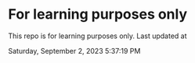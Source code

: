 # For learning purposes only
This repo is for learning purposes only.
Last updated at

Saturday, September 2, 2023 5:37:19 PM

